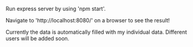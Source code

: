 Run express server by using 'npm start'.

Navigate to 'http://localhost:8080/' on a browser to see the result!

Currently the data is automatically filled with my individual data. Different users will be added soon.